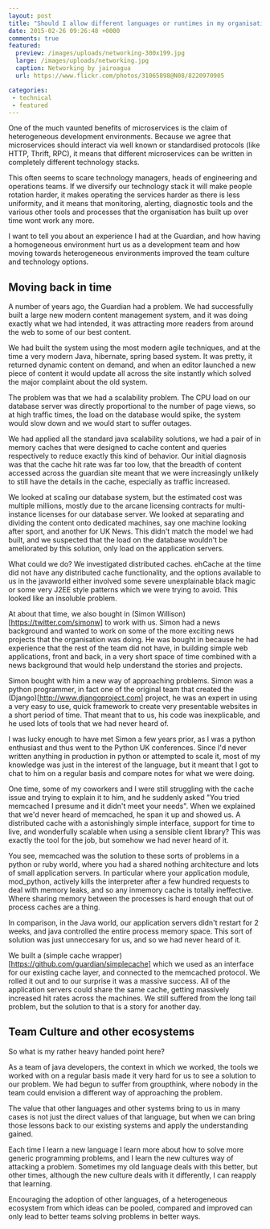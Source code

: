 ```yaml
---
layout: post
title: "Should I allow different languages or runtimes in my organisation?"
date: 2015-02-26 09:26:48 +0000
comments: true
featured:
  preview: /images/uploads/networking-300x199.jpg
  large: /images/uploads/networking.jpg
  caption: Networking by jairoagua
  url: https://www.flickr.com/photos/31065898@N08/8220970905

categories:
 - technical
 - featured
---
```


One of the much vaunted benefits of microservices is the claim of heterogeneous development environments.  Because we agree that microservices should interact via well known or standardised protocols (like HTTP, Thrift, RPC), it means that different microservices can be written in completely different technology stacks.

This often seems to scare technology managers, heads of engineering and operations teams.  If we diversify our technology stack it will make people rotation harder, it makes operating the services harder as there is less uniformity, and it means that monitoring, alerting, diagnostic tools and the various other tools and processes that the organisation has built up over time wont work any more.

I want to tell you about an experience I had at the Guardian, and how having a homogeneous environment hurt us as a development team and how moving towards heterogeneous environments improved the team culture and technology options.
<!-- more -->

## Moving back in time
A number of years ago, the Guardian had a problem.  We had successfully built a large new modern content management system, and it was doing exactly what we had intended, it was attracting more readers from around the web to some of our best content.

We had built the system using the most modern agile techniques, and at the time a very modern Java, hibernate, spring based system.  It was pretty, it returned dynamic content on demand, and when an editor launched a new piece of content it would update all across the site instantly which solved the major complaint about the old system.

The problem was that we had a scalability problem.  The CPU load on our database server was directly proportional to the number of page views, so at high traffic times, the load on the database would spike, the system would slow down and we would start to suffer outages.

We had applied all the standard java scalability solutions, we had a pair of in memory caches that were designed to cache content and queries respectively to reduce exactly this kind of behavior.  Our initial diagnosis was that the cache hit rate was far too low, that the breadth of content accessed across the guardian site meant that we were increasingly unlikely to still have the details in the cache, especially as traffic increased.

We looked at scaling our database system, but the estimated cost was multiple millions, mostly due to the arcane licensing contracts for multi-instance licenses for our database server.  We looked at separating and dividing the content onto dedicated machines, say one machine looking after sport, and another for UK News.  This didn't match the model we had built, and we suspected that the load on the database wouldn't be ameliorated by this solution, only load on the application servers.

What could we do?  We investigated distributed caches.  ehCache at the time did not have any distributed cache functionality, and the options available to us in the javaworld either involved some severe unexplainable black magic or some very J2EE style patterns which we were trying to avoid.  This looked like an insoluble problem.

At about that time, we also bought in (Simon Willison)[https://twitter.com/simonw] to work with us.  Simon had a news background and wanted to work on some of the more exciting news projects that the organisation was doing.  He was bought in because he had experience that the rest of the team did not have, in building simple web applications, front and back, in a very short space of time combined with a news background that would help understand the stories and projects.

Simon bought with him a new way of approaching problems.  Simon was a python programmer, in fact one of the original team that created the (Django)[http://www.djangoproject.com] project, he was an expert in using a very easy to use, quick framework to create very presentable websites in a short period of time.  That meant that to us, his code was inexplicable, and he used lots of tools that we had never heard of.

I was lucky enough to have met Simon a few years prior, as I was a python enthusiast and thus went to the Python UK conferences.  Since I'd never written anything in production in python or attempted to scale it, most of my knowledge was just in the interest of the language, but it meant that I got to chat to him on a regular basis and compare notes for what we were doing.

One time, some of my coworkers and I were still struggling with the cache issue and trying to explain it to him, and he suddenly asked "You tried memcached I presume and it didn't meet your needs".  When we explained that we'd never heard of memcached, he span it up and showed us.  A distributed cache with a astonishingly simple interface, support for time to live, and wonderfully scalable when using a sensible client library?  This was exactly the tool for the job, but somehow we had never heard of it.

You see, memcached was the solution to these sorts of problems in a python or ruby world, where you had a shared nothing architecture and lots of small application servers.  In particular where your application module, mod_python, actively kills the interpreter after a few hundred requests to deal with memory leaks, and so any inmemory cache is totally ineffective.  Where sharing memory between the processes is hard enough that out of process caches are a thing.

In comparison, in the Java world, our application servers didn't restart for 2 weeks, and java controlled the entire process memory space.  This sort of solution was just unneccesary for us, and so we had never heard of it.

We built a (simple cache wrapper)[https://github.com/guardian/simplecache] which we used as an interface for our existing cache layer, and connected to the memcached protocol.  We rolled it out and to our surprise it was a massive success.  All of the application servers could share the same cache, getting massively increased hit rates across the machines.  We still suffered from the long tail problem, but the solution to that is a story for another day.

## Team Culture and other ecosystems

So what is my rather heavy handed point here?

As a team of java developers, the context in which we worked, the tools we worked with on a regular basis made it very hard for us to see a solution to our problem.  We had begun to suffer from groupthink, where nobody in the team could envision a different way of approaching the problem.

The value that other languages and other systems bring to us in many cases is not just the direct values of that language, but when we can bring those lessons back to our existing systems and apply the understanding gained.

Each time I learn a new language I learn more about how to solve more generic programming problems, and I learn the new cultures way of attacking a problem.  Sometimes my old language deals with this better, but other times, although the new culture deals with it differently, I can reapply that learning.

Encouraging the adoption of other languages, of a heterogeneous ecosystem from which ideas can be pooled, compared and improved can only lead to better teams solving problems in better ways.
